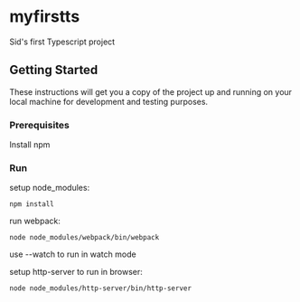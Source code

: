 # myfirstts

Sid's first Typescript project

## Getting Started

These instructions will get you a copy of the project up and running on your local machine for development and testing purposes.

### Prerequisites

Install npm

### Run

setup node_modules:

```
npm install
```

run webpack:

```
node node_modules/webpack/bin/webpack
```

use --watch to run in watch mode

setup http-server to run in browser:

```
node node_modules/http-server/bin/http-server
```